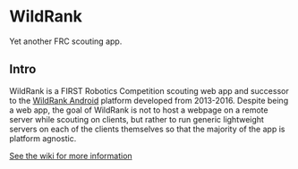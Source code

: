 # WildRank

Yet another FRC scouting app.

## Intro
WildRank is a FIRST Robotics Competition scouting web app and successor to the [WildRank Android](https://github.com/wildstang/wildrank-android) platform developed from 2013-2016. Despite being a web app, the goal of WildRank is not to host a webpage on a remote server while scouting on clients, but rather to run generic lightweight servers on each of the clients themselves so that the majority of the app is platform agnostic.

[See the wiki for more information](https://github.com/WildStang/WildRank/wiki)
